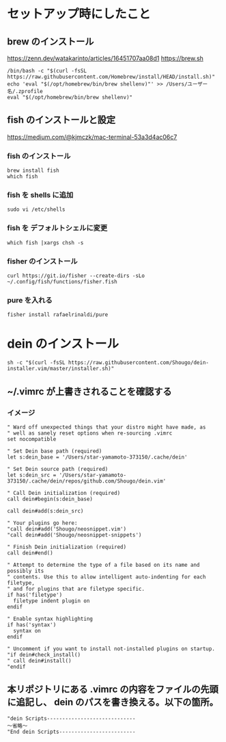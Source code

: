 # セットアップ時にしたこと
## brew のインストール
https://zenn.dev/watakarinto/articles/16451707aa08d1
https://brew.sh
```
/bin/bash -c "$(curl -fsSL https://raw.githubusercontent.com/Homebrew/install/HEAD/install.sh)"
echo 'eval "$(/opt/homebrew/bin/brew shellenv)"' >> /Users/ユーザー名/.zprofile
eval "$(/opt/homebrew/bin/brew shellenv)"
```
## fish のインストールと設定
https://medium.com/@kjmczk/mac-terminal-53a3d4ac06c7

### fish のインストール
```
brew install fish
which fish
```

### fish を shells に追加
```
sudo vi /etc/shells
```

### fish を デフォルトシェルに変更
```
which fish |xargs chsh -s
```

### fisher のインストール
```
curl https://git.io/fisher --create-dirs -sLo ~/.config/fish/functions/fisher.fish
```

### pure を入れる
```
fisher install rafaelrinaldi/pure
```

# dein のインストール
```
sh -c "$(curl -fsSL https://raw.githubusercontent.com/Shougo/dein-installer.vim/master/installer.sh)"
```

## ~/.vimrc が上書きされることを確認する
### イメージ

```
" Ward off unexpected things that your distro might have made, as
" well as sanely reset options when re-sourcing .vimrc
set nocompatible

" Set Dein base path (required)
let s:dein_base = '/Users/star-yamamoto-373150/.cache/dein'

" Set Dein source path (required)
let s:dein_src = '/Users/star-yamamoto-373150/.cache/dein/repos/github.com/Shougo/dein.vim'

" Call Dein initialization (required)
call dein#begin(s:dein_base)

call dein#add(s:dein_src)

" Your plugins go here:
"call dein#add('Shougo/neosnippet.vim')
"call dein#add('Shougo/neosnippet-snippets')

" Finish Dein initialization (required)
call dein#end()

" Attempt to determine the type of a file based on its name and possibly its
" contents. Use this to allow intelligent auto-indenting for each filetype,
" and for plugins that are filetype specific.
if has('filetype')
  filetype indent plugin on
endif

" Enable syntax highlighting
if has('syntax')
  syntax on
endif

" Uncomment if you want to install not-installed plugins on startup.
"if dein#check_install()
" call dein#install()
"endif
```

## 本リポジトリにある .vimrc の内容をファイルの先頭に追記し、 dein のパスを書き換える。以下の箇所。
```
"dein Scripts-----------------------------
〜省略〜
"End dein Scripts-------------------------
```


